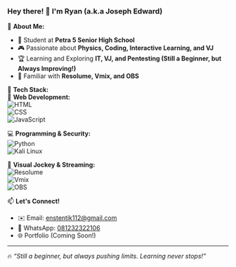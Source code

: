 ### Hey there! 👋 I'm Ryan (a.k.a Joseph Edward)

🚀 **About Me:**  
- 🏫 Student at **Petra 5 Senior High School**
- 🎮 Passionate about **Physics, Coding, Interactive Learning, and VJ**  
- 🏆 Learning and Exploring **IT, VJ, and Pentesting (Still a Beginner, but Always Improving!)**  
- 🎥 Familiar with **Resolume, Vmix, and OBS**  

🔧 **Tech Stack:**  
🚀 **Web Development:**  
![HTML](https://img.shields.io/badge/HTML-E34F26?style=for-the-badge&logo=html5&logoColor=white)  
![CSS](https://img.shields.io/badge/CSS-1572B6?style=for-the-badge&logo=css3&logoColor=white)  
![JavaScript](https://img.shields.io/badge/JavaScript-F7DF1E?style=for-the-badge&logo=javascript&logoColor=black)  

💻 **Programming & Security:**  
![Python](https://img.shields.io/badge/Python-3776AB?style=for-the-badge&logo=python&logoColor=white)  
![Kali Linux](https://img.shields.io/badge/Kali_Linux-557C94?style=for-the-badge&logo=kali-linux&logoColor=white)  

🎥 **Visual Jockey & Streaming:**  
![Resolume](https://img.shields.io/badge/Resolume-000000?style=for-the-badge&logo=resolume&logoColor=white)  
![Vmix](https://img.shields.io/badge/Vmix-0078D7?style=for-the-badge&logo=vmix&logoColor=white)  
![OBS](https://img.shields.io/badge/OBS-302E31?style=for-the-badge&logo=obsstudio&logoColor=white)  

📫 **Let's Connect!**  
- ✉️ Email: [enstentik112@gmail.com](mailto:enstentik112@gmail.com)  
- 📱 WhatsApp: [081232322106](https://wa.me/6281232322106)  
- 🌐 Portfolio (Coming Soon!)  

---
🔥 *“Still a beginner, but always pushing limits. Learning never stops!”*
